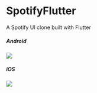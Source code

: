 # SpotifyFlutter
A Spotify UI clone built with Flutter

##### Android
![](https://media.giphy.com/media/v1.Y2lkPTc5MGI3NjExazl3bjd5YWs3ajBsM2x2bWpzMnR2YzBrZW9kMThsdWY4OGp2Znp2cSZlcD12MV9pbnRlcm5hbF9naWZfYnlfaWQmY3Q9Zw/LM8wXSVpxMVE47jaON/giphy.gif)

##### iOS
![](https://media.giphy.com/media/v1.Y2lkPTc5MGI3NjExZjh5Y2doZmwyMWFkaXFsd2hyaGxmZDY3aHBieHl0cWJ3MDQxeHZjciZlcD12MV9pbnRlcm5hbF9naWZfYnlfaWQmY3Q9Zw/ZFb6GlC9m7qZnQMVsf/giphy.gif)
